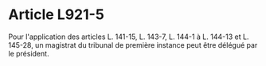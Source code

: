 # Article L921-5

Pour l'application des articles L. 141-15, L. 143-7, L. 144-1 à L. 144-13 et L. 145-28, un magistrat du tribunal de première instance peut être délégué par le président.
